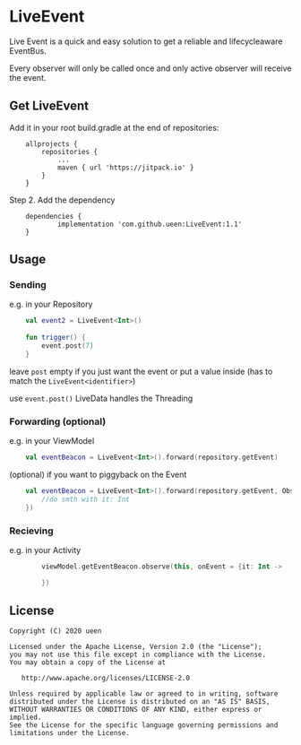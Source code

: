 # LiveEvent
Live Event is a quick and easy solution to get a reliable and lifecycleaware EventBus.

Every observer will only be called once and only active observer will receive the event.

## Get LiveEvent
Add it in your root build.gradle at the end of repositories:
```
	allprojects {
		repositories {
			...
			maven { url 'https://jitpack.io' }
		}
	}
```
Step 2. Add the dependency
```
	dependencies {
	        implementation 'com.github.ueen:LiveEvent:1.1'
	}
```

## Usage

### Sending
e.g. in your Repository

```kotlin
    val event2 = LiveEvent<Int>()
    
    fun trigger() {
        event.post(7)
    }
```
leave ```post``` empty if you just want the event or put a value inside (has to match the ```LiveEvent<identifier>```)

use ```event.post()``` LiveData handles the Threading

### Forwarding (optional)
e.g. in your ViewModel

```kotlin
    val eventBeacon = LiveEvent<Int>().forward(repository.getEvent)
```

(optional) if you want to piggyback on the Event

```kotlin
    val eventBeacon = LiveEvent<Int>().forward(repository.getEvent, Observer { it: Int ->
        //do smth with it: Int
    })
```

### Recieving
e.g. in your Activity

```kotlin
        viewModel.getEventBeacon.observe(this, onEvent = {it: Int ->

        })
```

License
-------

    Copyright (C) 2020 ueen

    Licensed under the Apache License, Version 2.0 (the "License");
    you may not use this file except in compliance with the License.
    You may obtain a copy of the License at

       http://www.apache.org/licenses/LICENSE-2.0

    Unless required by applicable law or agreed to in writing, software
    distributed under the License is distributed on an "AS IS" BASIS,
    WITHOUT WARRANTIES OR CONDITIONS OF ANY KIND, either express or implied.
    See the License for the specific language governing permissions and
    limitations under the License.
